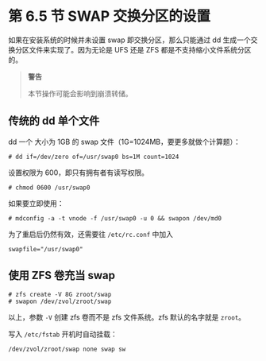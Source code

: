 # 第 6.5 节 SWAP 交换分区的设置

如果在安装系统的时候并未设置 swap 即交换分区，那么只能通过 dd 生成一个交换分区文件来实现了。因为无论是 UFS 还是 ZFS 都是不支持缩小文件系统分区的。

>**警告**
>
>本节操作可能会影响到崩溃转储。

## 传统的 dd 单个文件

dd 一个 大小为 1GB 的 swap 文件（1G=1024MB，要更多就做个计算题）：

```shell-session
# dd if=/dev/zero of=/usr/swap0 bs=1M count=1024
```

设置权限为 600，即只有拥有者有读写权限。

```shell-session
# chmod 0600 /usr/swap0
```

如果要立即使用：

```shell-session
# mdconfig -a -t vnode -f /usr/swap0 -u 0 && swapon /dev/md0
```

为了重启后仍然有效，还需要往 `/etc/rc.conf` 中加入

```shell-session
swapfile="/usr/swap0"
```

## 使用 ZFS 卷充当 swap

```shell-session
# zfs create -V 8G zroot/swap
# swapon /dev/zvol/zroot/swap
```

以上，参数 `-V` 创建 zfs 卷而不是 zfs 文件系统。zfs 默认的名字就是 `zroot`。

写入 `/etc/fstab` 开机时自动挂载：

```shell-session
/dev/zvol/zroot/swap none swap sw
```



